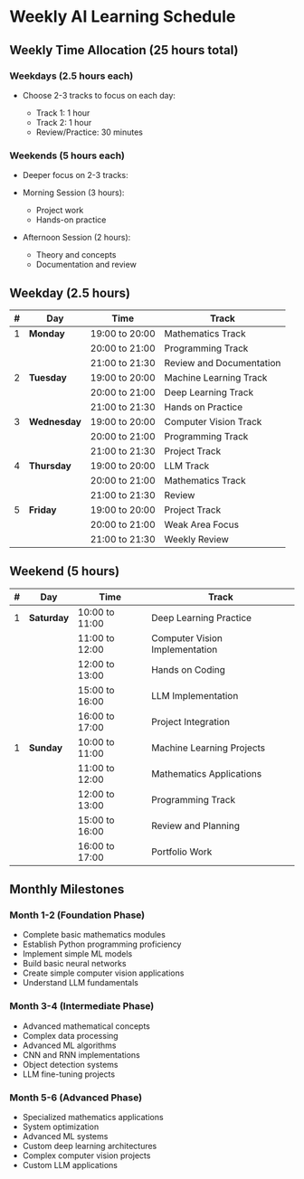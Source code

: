 # Weekly AI Learning Schedule

## Weekly Time Allocation (25 hours total)
### Weekdays (2.5 hours each)
* Choose 2-3 tracks to focus on each day:

  - Track 1: 1 hour
  - Track 2: 1 hour
  - Review/Practice: 30 minutes

### Weekends (5 hours each)

* Deeper focus on 2-3 tracks:

* Morning Session (3 hours):
  - Project work
  - Hands-on practice

* Afternoon Session (2 hours):
  - Theory and concepts
  - Documentation and review
  
## Weekday (2.5 hours)

| # | Day | Time | Track |
| - | --- | ---- | ----- |
| 1 | **Monday** | 19:00 to 20:00 | Mathematics Track |
|  |  | 20:00 to 21:00 | Programming Track |
|  |  | 21:00 to 21:30 | Review and Documentation |
| 2 | **Tuesday** | 19:00 to 20:00 | Machine Learning Track |
|  |  | 20:00 to 21:00 | Deep Learning Track |
|  |  | 21:00 to 21:30 | Hands on Practice |
| 3 | **Wednesday** | 19:00 to 20:00 | Computer Vision Track |
|  |  | 20:00 to 21:00 | Programming Track |
|  |  | 21:00 to 21:30 | Project Track |
| 4 | **Thursday** | 19:00 to 20:00 | LLM Track |
|  |  | 20:00 to 21:00 | Mathematics Track |
|  |  | 21:00 to 21:30 | Review |
| 5 | **Friday** | 19:00 to 20:00 | Project Track |
|  |  | 20:00 to 21:00 | Weak Area Focus |
|  |  | 21:00 to 21:30 | Weekly Review |

## Weekend (5 hours)

| # | Day | Time | Track |
| - | --- | ---- | ----- |
| 1 | **Saturday** | 10:00 to 11:00 | Deep Learning Practice |
| | | 11:00 to 12:00 | Computer Vision Implementation |
| | | 12:00 to 13:00 | Hands on Coding |
| | | 15:00 to 16:00 | LLM Implementation |
| | | 16:00 to 17:00 | Project Integration |
| 1 | **Sunday** | 10:00 to 11:00 | Machine Learning Projects |
| | | 11:00 to 12:00 | Mathematics Applications |
| | | 12:00 to 13:00 | Programming Track |
| | | 15:00 to 16:00 | Review and Planning |
| | | 16:00 to 17:00 | Portfolio Work |


## Monthly Milestones
### Month 1-2 (Foundation Phase)

  * Complete basic mathematics modules
  * Establish Python programming proficiency
  * Implement simple ML models
  * Build basic neural networks
  * Create simple computer vision applications
  * Understand LLM fundamentals

### Month 3-4 (Intermediate Phase)

  * Advanced mathematical concepts
  * Complex data processing
  * Advanced ML algorithms
  * CNN and RNN implementations
  * Object detection systems
  * LLM fine-tuning projects

### Month 5-6 (Advanced Phase)

  * Specialized mathematics applications
  * System optimization
  * Advanced ML systems
  * Custom deep learning architectures
  * Complex computer vision projects
  * Custom LLM applications
